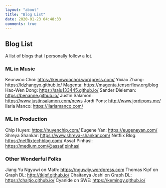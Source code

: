```yaml
---
layout: "about"
title: "Blog List"
date: 2020-01-23 04:48:33
comments: true
---
```

## Blog List

A list of blogs that I personally follow a lot.

### ML in Music
Keunwoo Choi: https://keunwoochoi.wordpress.com/
Yixiao Zhang: https://ldzhangyx.github.io/
Magenta: https://magenta.tensorflow.org/blog
Hao-Wen Dong: https://salu133445.github.io/
Sander Dieleman: https://benanne.github.io/
Justin Salamon: https://www.justinsalamon.com/news
Jordi Pons: http://www.jordipons.me/
Ilaria Manco: https://ilariamanco.com/

### ML in Production
Chip Huyen: https://huyenchip.com/
Eugene Yan: https://eugeneyan.com/
Shreya Shankar: https://www.shreya-shankar.com/
Netflix Blog: https://netflixtechblog.com/
Assaf Pinhasi: https://medium.com/@assaf.pinhasi

### Other Wonderful Folks
Jiang Yu Ngyuwi on Math: https://nguwijy.wordpress.com
Thomas Kipf on Graph DL: http://tkipf.github.io/
Chaitanya Joshi on Graph DL: https://chaitjo.github.io/
Cyanide on SWE: https://kemingy.github.io/
